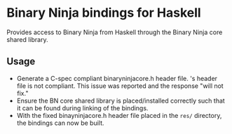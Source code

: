 # Binary Ninja bindings for Haskell

Provides access to Binary Ninja from Haskell through the Binary Ninja core shared library.

## Usage
* Generate a C-spec compliant binaryninjacore.h header file. 's header file is not compliant. This issue was reported and the response "will not fix."
* Ensure the BN core shared library is placed/installed correctly such that it can be found during linking of the bindings.
* With the fixed binayninjacore.h header file placed in the `res/` directory, the bindings can now be built.
